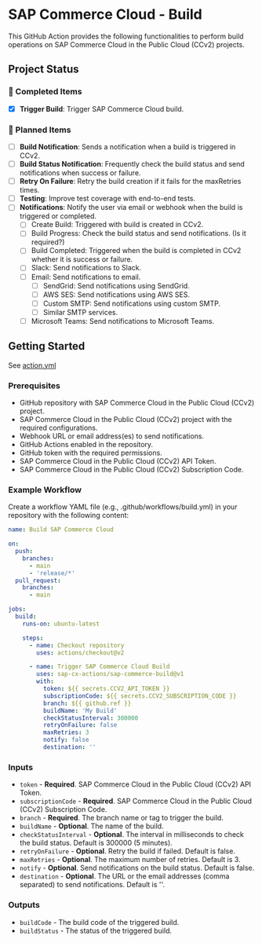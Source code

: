 # SAP Commerce Cloud - Build

This GitHub Action provides the following functionalities to perform build operations on SAP Commerce Cloud in the
Public Cloud (CCv2) projects.

## Project Status

### 🚀 Completed Items

- [x] **Trigger Build**: Trigger SAP Commerce Cloud build.

### 🔧 Planned Items

- [ ] **Build Notification**: Sends a notification when a build is triggered in CCv2.
- [ ] **Build Status Notification**: Frequently check the build status and send notifications when success or failure.
- [ ] **Retry On Failure**: Retry the build creation if it fails for the maxRetries times.
- [ ] **Testing**: Improve test coverage with end-to-end tests.
- [ ] **Notifications**: Notify the user via email or webhook when the build is triggered or completed.
  - [ ] Create Build: Triggered with build is created in CCv2.
  - [ ] Build Progress: Check the build status and send notifications. (Is it required?)
  - [ ] Build Completed: Triggered when the build is completed in CCv2 whether it is success or failure.
  - [ ] Slack: Send notifications to Slack.
  - [ ] Email: Send notifications to email.
    - [ ] SendGrid: Send notifications using SendGrid.
    - [ ] AWS SES: Send notifications using AWS SES.
    - [ ] Custom SMTP: Send notifications using custom SMTP.
    - [ ] Similar SMTP services.
  - [ ] Microsoft Teams: Send notifications to Microsoft Teams.

## Getting Started

See [action.yml](action.yml)

### Prerequisites

- GitHub repository with SAP Commerce Cloud in the Public Cloud (CCv2) project.
- SAP Commerce Cloud in the Public Cloud (CCv2) project with the required configurations.
- Webhook URL or email address(es) to send notifications.
- GitHub Actions enabled in the repository.
- GitHub token with the required permissions.
- SAP Commerce Cloud in the Public Cloud (CCv2) API Token.
- SAP Commerce Cloud in the Public Cloud (CCv2) Subscription Code.

### Example Workflow

Create a workflow YAML file (e.g., .github/workflows/build.yml) in your repository with the following content:

```yaml
name: Build SAP Commerce Cloud

on:
  push:
    branches:
      - main
      - 'release/*'
  pull_request:
    branches:
      - main

jobs:
  build:
    runs-on: ubuntu-latest

    steps:
      - name: Checkout repository
        uses: actions/checkout@v2

      - name: Trigger SAP Commerce Cloud Build
        uses: sap-cx-actions/sap-commerce-build@v1
        with:
          token: ${{ secrets.CCV2_API_TOKEN }}
          subscriptionCode: ${{ secrets.CCV2_SUBSCRIPTION_CODE }}
          branch: ${{ github.ref }}
          buildName: 'My Build'
          checkStatusInterval: 300000
          retryOnFailure: false
          maxRetries: 3
          notify: false
          destination: ''
```

### Inputs

- `token` - **Required**. SAP Commerce Cloud in the Public Cloud (CCv2) API Token.
- `subscriptionCode` - **Required**. SAP Commerce Cloud in the Public Cloud (CCv2) Subscription Code.
- `branch` - **Required**. The branch name or tag to trigger the build.
- `buildName` - **Optional**. The name of the build.
- `checkStatusInterval` - **Optional**. The interval in milliseconds to check the build status. Default is 300000 (5
  minutes).
- `retryOnFailure` - **Optional**. Retry the build if failed. Default is false.
- `maxRetries` - **Optional**. The maximum number of retries. Default is 3.
- `notify` - **Optional**. Send notifications on the build status. Default is false.
- `destination` - **Optional**. The URL or the email addresses (comma separated) to send notifications. Default is ''.

### Outputs

- `buildCode` - The build code of the triggered build.
- `buildStatus` - The status of the triggered build.
